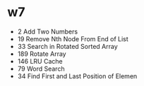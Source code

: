 # w7

- 2 Add Two Numbers
- 19 Remove Nth Node From End of List
- 33 Search in Rotated Sorted Array
- 189 Rotate Array
- 146 LRU Cache
- 79 Word Search
- 34 Find First and Last Position of Elemen
